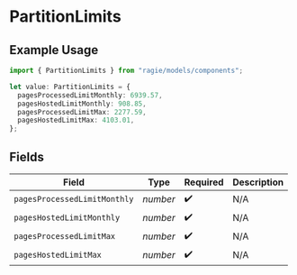 # PartitionLimits

## Example Usage

```typescript
import { PartitionLimits } from "ragie/models/components";

let value: PartitionLimits = {
  pagesProcessedLimitMonthly: 6939.57,
  pagesHostedLimitMonthly: 908.85,
  pagesProcessedLimitMax: 2277.59,
  pagesHostedLimitMax: 4103.01,
};
```

## Fields

| Field                        | Type                         | Required                     | Description                  |
| ---------------------------- | ---------------------------- | ---------------------------- | ---------------------------- |
| `pagesProcessedLimitMonthly` | *number*                     | :heavy_check_mark:           | N/A                          |
| `pagesHostedLimitMonthly`    | *number*                     | :heavy_check_mark:           | N/A                          |
| `pagesProcessedLimitMax`     | *number*                     | :heavy_check_mark:           | N/A                          |
| `pagesHostedLimitMax`        | *number*                     | :heavy_check_mark:           | N/A                          |